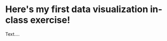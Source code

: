 # Here's my first data visualization in-class exercise!

Text....

<div class="flourish-embed flourish-chart" data-src="visualisation/14930031"><script src="https://public.flourish.studio/resources/embed.js"></script></div>
